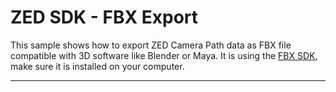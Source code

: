 # ZED SDK - FBX Export


This sample shows how to export ZED Camera Path data as FBX file compatible with 3D software like Blender or Maya.
It is using the [FBX SDK](https://www.autodesk.com/developer-network/platform-technologies/fbx-sdk-2020-2-1), make sure it is installed on your computer.

____
